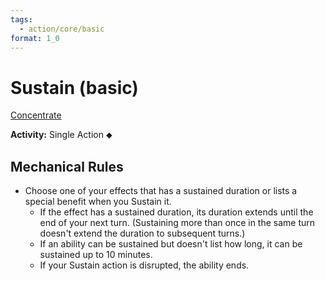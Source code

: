 ```yaml
---
tags:
  - action/core/basic
format: 1_0
---
```

# Sustain (basic) [](#Actions "Single Action")

[Concentrate](Concentrate.md "General Trait")

**Activity:** Single Action ⬥

## Mechanical Rules

- Choose one of your effects that has a sustained duration or lists a special benefit when you Sustain it. 
	- If the effect has a sustained duration, its duration extends until the end of your next turn. (Sustaining more than once in the same turn doesn't extend the duration to subsequent turns.)
	- If an ability can be sustained but doesn't list how long, it can be sustained up to 10 minutes.
	- If your Sustain action is disrupted, the ability ends.